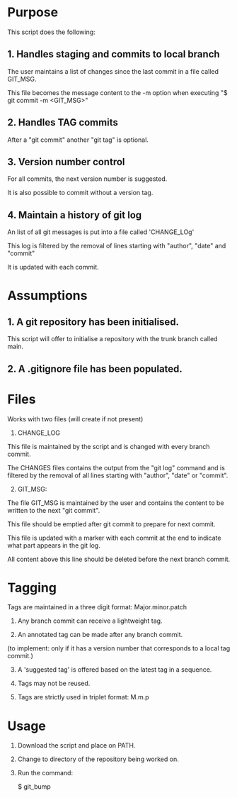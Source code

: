 # Purpose

This script does the following:

## 1. Handles staging and commits to local branch

The user maintains a list of changes since the last commit in a file called GIT_MSG. 

This file becomes the message content to the -m option when executing "$ git commit -m <GIT_MSG>"

## 2. Handles TAG commits

After a "git commit" another "git tag" is optional.

## 3. Version number control

For all commits, the next version number is suggested. 

It is also possible to commit without a version tag.

## 4. Maintain a history of git log

An list of all git messages is put into a file called 'CHANGE_LOg'

This log is filtered by the removal of lines starting with "author", "date" and "commit"

It is updated with each commit.

# Assumptions

 ## 1. A git repository has been initialised.

 This script will offer to initialise a repository with the trunk branch called main.

 ## 2. A .gitignore file has been populated.

# Files

 Works with two files (will create if not present)

1. CHANGE_LOG

This file is maintained by the script and is changed with every branch commit.

The CHANGES files contains the output from the "git log" command and is filtered by the removal of all lines starting with "author", "date" or "commit".

2. GIT_MSG:

The file GIT_MSG is maintained by the user and contains the content to be written to the next "git commit".

This file should be emptied after git commit to prepare for next commit.

This file is updated with a marker with each commit at the end to indicate what part appears in the git log.

All content above this line should be deleted before the next branch commit.

# Tagging

Tags are maintained in a three digit format: Major.minor.patch

1. Any branch commit can receive a lightweight tag.

2. An annotated tag can be made after any branch commit.

(to implement: only if it has a version number that corresponds to a local tag commit.)

3. A 'suggested tag' is offered based on the latest tag in a sequence.

4. Tags may not be reused.

5. Tags are strictly used in triplet format: M.m.p

# Usage

1. Download the script and place on PATH.

2. Change to directory of the repository being worked on.

3. Run the command:

    $ git_bump


